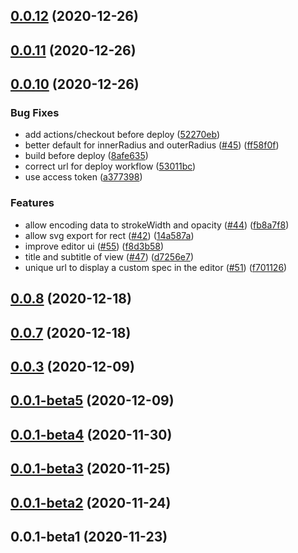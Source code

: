 ## [0.0.12](https://github.com/sehilyi/geminid/compare/v0.0.11...v0.0.12) (2020-12-26)



## [0.0.11](https://github.com/sehilyi/geminid/compare/v0.0.10...v0.0.11) (2020-12-26)



## [0.0.10](https://github.com/sehilyi/geminid/compare/v0.0.8...v0.0.10) (2020-12-26)


### Bug Fixes

* add actions/checkout before deploy ([52270eb](https://github.com/sehilyi/geminid/commit/52270eb5fd507e7964ce1297a65c334078bf0710))
* better default for innerRadius and outerRadius ([#45](https://github.com/sehilyi/geminid/issues/45)) ([ff58f0f](https://github.com/sehilyi/geminid/commit/ff58f0f532e8b8e70ecd43fb0c63cf7ae2e34d16))
* build before deploy ([8afe635](https://github.com/sehilyi/geminid/commit/8afe63535a2e85bc5d2035373aa5e5cb79d86613))
* correct url for deploy workflow ([53011bc](https://github.com/sehilyi/geminid/commit/53011bc7f49672349103c47a6919d57109741b8b))
* use access token ([a377398](https://github.com/sehilyi/geminid/commit/a377398767c68c2924ec6837ad66f08360f71e35))


### Features

* allow encoding data to strokeWidth and opacity ([#44](https://github.com/sehilyi/geminid/issues/44)) ([fb8a7f8](https://github.com/sehilyi/geminid/commit/fb8a7f8b44aaee61cb9b05a254b702af04ada71e))
* allow svg export for rect ([#42](https://github.com/sehilyi/geminid/issues/42)) ([14a587a](https://github.com/sehilyi/geminid/commit/14a587a4396d9b5da4399a7604e66ac23a960a75))
* improve editor ui ([#55](https://github.com/sehilyi/geminid/issues/55)) ([f8d3b58](https://github.com/sehilyi/geminid/commit/f8d3b58bb74f145d5ce516e7bdd2e6428bd6048c))
* title and subtitle of view ([#47](https://github.com/sehilyi/geminid/issues/47)) ([d7256e7](https://github.com/sehilyi/geminid/commit/d7256e71ffeb972e0cefdd28be00e536cd6ed0d6))
* unique url to display a custom spec in the editor ([#51](https://github.com/sehilyi/geminid/issues/51)) ([f701126](https://github.com/sehilyi/geminid/commit/f7011263def9ef4fe4bb808dfd81810bc5bd64fd))



## [0.0.8](https://github.com/sehilyi/geminid/compare/v0.0.7...v0.0.8) (2020-12-18)



## [0.0.7](https://github.com/sehilyi/geminid/compare/v0.0.3...v0.0.7) (2020-12-18)



## [0.0.3](https://github.com/sehilyi/geminid/compare/v0.0.1-beta5...v0.0.3) (2020-12-09)



## [0.0.1-beta5](https://github.com/sehilyi/geminid/compare/v0.0.1-beta4...v0.0.1-beta5) (2020-12-09)



## [0.0.1-beta4](https://github.com/sehilyi/geminid/compare/v0.0.1-beta3...v0.0.1-beta4) (2020-11-30)



## [0.0.1-beta3](https://github.com/sehilyi/geminid/compare/v0.0.1-beta2...v0.0.1-beta3) (2020-11-25)



## [0.0.1-beta2](https://github.com/sehilyi/geminid/compare/v0.0.1-beta1...v0.0.1-beta2) (2020-11-24)



## 0.0.1-beta1 (2020-11-23)



